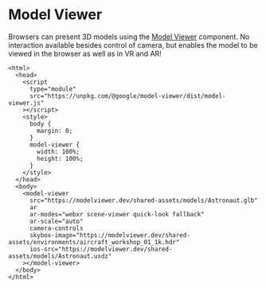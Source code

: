 # Model Viewer

Browsers can present 3D models using the [Model Viewer](https://modelviewer.dev/) component. No interaction available besides control of camera, but enables the model to be viewed in the browser as well as in VR and AR!

```markup
<html>
  <head>
    <script
      type="module"
      src="https://unpkg.com/@google/model-viewer/dist/model-viewer.js"
    ></script>
    <style>
      body {
        margin: 0;
      }
      model-viewer {
        width: 100%;
        height: 100%;
      }
    </style>
  </head>
  <body>
    <model-viewer
      src="https://modelviewer.dev/shared-assets/models/Astronaut.glb"
      ar
      ar-modes="webxr scene-viewer quick-look fallback"
      ar-scale="auto"
      camera-controls
      skybox-image="https://modelviewer.dev/shared-assets/environments/aircraft_workshop_01_1k.hdr"
      ios-src="https://modelviewer.dev/shared-assets/models/Astronaut.usdz"
    ></model-viewer>
  </body>
</html>
```



